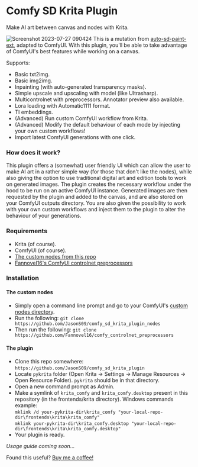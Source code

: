 # Comfy SD Krita Plugin
Make AI art between canvas and nodes with Krita.

![Screenshot 2023-07-27 090424](https://github.com/JasonS09/comfy_sd_krita_plugin/assets/47617351/7eef5466-ee00-4554-b2eb-359c8ee65bf9)
This is a mutation from [auto-sd-paint-ext](https://github.com/Interpause/auto-sd-paint-ext), adapted to ComfyUI. With this plugin, you'll be able to take advantage of ComfyUI's best features while working on a canvas.

Supports:
- Basic txt2img.
- Basic img2img.
- Inpainting (with auto-generated transparency masks).
- Simple upscale and upscaling with model (like Ultrasharp).
- Multicontrolnet with preprocessors. Annotator preview also available.
- Lora loading with Automatic1111 format.
- TI embeddings.
- (Advanced) Run custom ComfyUI workflow from Krita.
- (Advanced) Modify the default behaviour of each mode by injecting your own custom workflows!
- Import latest ComfyUI generations with one click.

### How does it work?

This plugin offers a (somewhat) user friendly UI which can allow the user to make AI art in a rather simple way (for those that don't like the nodes), while also giving the option to use traditional digital art and edition tools to work on generated images. The plugin creates the necessary workflow under the hood to be run on an active ComfyUI instance. Generated images are then requested by the plugin and added to the canvas, and are also stored on your ComfyUI outputs directory. You are also given the possibility to work with your own custom workflows and inject them to the plugin to alter the behaviour of your generations.

### Requirements
- Krita (of course).
- ComfyUI (of course).
- [The custom nodes from this repo](https://github.com/JasonS09/comfy_sd_krita_plugin_nodes)
- [Fannovel16's ComfyUI controlnet preprocessors](https://github.com/Fannovel16/comfy_controlnet_preprocessors)

### Installation

#### The custom nodes
- Simply open a command line prompt and go to your ComfyUI's [custom nodes directory](https://github.com/comfyanonymous/ComfyUI/tree/master/custom_nodes).
- Run the following:
  `git clone https://github.com/JasonS09/comfy_sd_krita_plugin_nodes`
- Then run the following:
  `git clone https://github.com/Fannovel16/comfy_controlnet_preprocessors`

#### The plugin
- Clone this repo somewhere: `https://github.com/JasonS09/comfy_sd_krita_plugin`
- Locate `pykrita` folder (Open Krita -> Settings -> Manage Resources -> Open Resource Folder). `pykrita` should be in that directory.
- Open a new command prompt as Admin.
- Make a symlink of `krita_comfy` and `krita_comfy.desktop` present in this repository (in the frontends/krita directory).
Windows commands example:  
`mklink /d your-pykrita-dir\krita_comfy "your-local-repo-dir\frontends\krita\krita_comfy"`  
`mklink your-pykrita-dir\krita_comfy.desktop "your-local-repo-dir\frontends\krita\krita_comfy.desktop"`
- Your plugin is ready.

*Usage guide coming soon...*

Found this useful? [Buy me a coffee!](https://www.buymeacoffee.com/piratewolf09)
